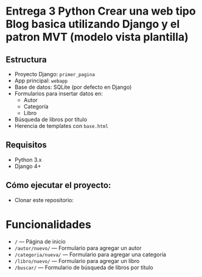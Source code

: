# Entrega 3 Python Crear una web tipo Blog basica utilizando Django y el patron MVT (modelo vista plantilla)
## Estructura

- Proyecto Django: `primer_pagina`
- App principal: `webapp`
- Base de datos: SQLite (por defecto en Django)
- Formularios para insertar datos en:
  - Autor
  - Categoría
  - Libro
- Búsqueda de libros por título
- Herencia de templates con `base.html`

## Requisitos

- Python 3.x
- Django 4+

## Cómo ejecutar el proyecto:

- Clonar este repositorio: 

# Funcionalidades

- `/` — Página de inicio
- `/autor/nuevo/` — Formulario para agregar un autor
- `/categoria/nueva/` — Formulario para agregar una categoría
- `/libro/nuevo/` — Formulario para agregar un libro
- `/buscar/` — Formulario de búsqueda de libros por título